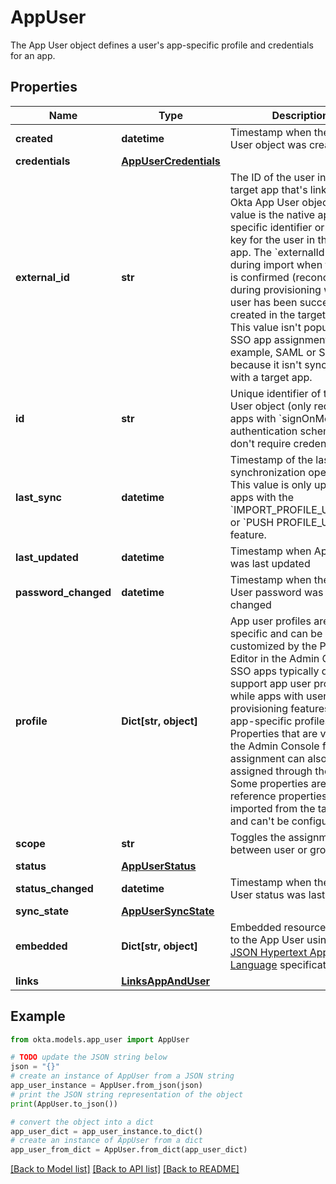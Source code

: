 # AppUser

The App User object defines a user's app-specific profile and credentials for an app.

## Properties

Name | Type | Description | Notes
------------ | ------------- | ------------- | -------------
**created** | **datetime** | Timestamp when the App User object was created | [readonly] 
**credentials** | [**AppUserCredentials**](AppUserCredentials.md) |  | [optional] 
**external_id** | **str** | The ID of the user in the target app that&#39;s linked to the Okta App User object. This value is the native app-specific identifier or primary key for the user in the target app.  The &#x60;externalId&#x60; is set during import when the user is confirmed (reconciled) or during provisioning when the user has been successfully created in the target app. This value isn&#39;t populated for SSO app assignments (for example, SAML or SWA) because it isn&#39;t synchronized with a target app. | [optional] [readonly] 
**id** | **str** | Unique identifier of the App User object (only required for apps with &#x60;signOnMode&#x60; or authentication schemes that don&#39;t require credentials) | [optional] 
**last_sync** | **datetime** | Timestamp of the last synchronization operation. This value is only updated for apps with the &#x60;IMPORT_PROFILE_UPDATES&#x60; or &#x60;PUSH PROFILE_UPDATES&#x60; feature. | [optional] [readonly] 
**last_updated** | **datetime** | Timestamp when App User was last updated | [readonly] 
**password_changed** | **datetime** | Timestamp when the App User password was last changed | [optional] [readonly] 
**profile** | **Dict[str, object]** | App user profiles are app-specific and can be customized by the Profile Editor in the Admin Console. SSO apps typically don&#39;t support app user profiles, while apps with user provisioning features have app-specific profiles. Properties that are visible in the Admin Console for an app assignment can also be assigned through the API. Some properties are reference properties that are imported from the target app and can&#39;t be configured. | [optional] 
**scope** | **str** | Toggles the assignment between user or group scope | 
**status** | [**AppUserStatus**](AppUserStatus.md) |  | 
**status_changed** | **datetime** | Timestamp when the App User status was last changed | [readonly] 
**sync_state** | [**AppUserSyncState**](AppUserSyncState.md) |  | [optional] 
**embedded** | **Dict[str, object]** | Embedded resources related to the App User using the [JSON Hypertext Application Language](https://datatracker.ietf.org/doc/html/draft-kelly-json-hal-06) specification | [optional] [readonly] 
**links** | [**LinksAppAndUser**](LinksAppAndUser.md) |  | 

## Example

```python
from okta.models.app_user import AppUser

# TODO update the JSON string below
json = "{}"
# create an instance of AppUser from a JSON string
app_user_instance = AppUser.from_json(json)
# print the JSON string representation of the object
print(AppUser.to_json())

# convert the object into a dict
app_user_dict = app_user_instance.to_dict()
# create an instance of AppUser from a dict
app_user_from_dict = AppUser.from_dict(app_user_dict)
```
[[Back to Model list]](../README.md#documentation-for-models) [[Back to API list]](../README.md#documentation-for-api-endpoints) [[Back to README]](../README.md)


